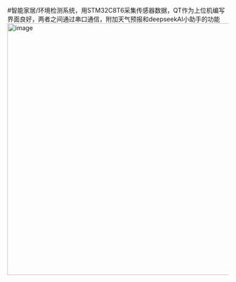 #智能家居/环境检测系统，用STM32C8T6采集传感器数据，QT作为上位机编写界面良好，两者之间通过串口通信，附加天气预报和deepseekAI小助手的功能
<img width="587" height="573" alt="image" src="https://github.com/user-attachments/assets/3d128c45-b7c8-437f-92ec-214cd58071c4" />

